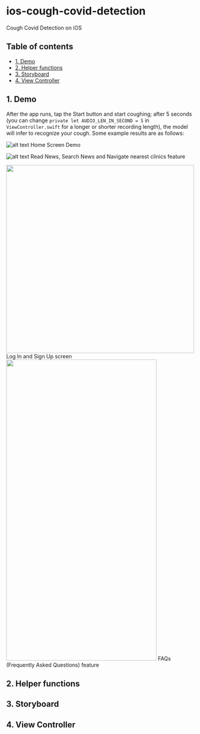 # ios-cough-covid-detection
Cough Covid Detection on iOS

## Table of contents
* [1. Demo](#1-demo)
* [2. Helper functions](#2-helper-functions)
* [3. Storyboard](#3-storyboard)
* [4. View Controller](#4-view-controller)

## 1. Demo

After the app runs, tap the Start button and start coughing; after 5 seconds (you can change `private let AUDIO_LEN_IN_SECOND = 5` in `ViewController.swift` for a longer or shorter recording length), the model will infer to recognize your cough. Some example results are as follows:


![alt text](https://github.com/hoangngx/vn-cough-covid/blob/main/demo-imgs/home_demo.png?raw=true)
Home Screen Demo



![alt text](https://github.com/hoangngx/vn-cough-covid/blob/main/demo-imgs/news_maps.png?raw=true)
Read News, Search News and Navigate nearest clinics feature



<img src="https://github.com/hoangngx/vn-cough-covid/blob/main/demo-imgs/login_signUp.png" width="500" height="500" />
Log In and Sign Up screen



<img src="https://github.com/hoangngx/vn-cough-covid/blob/main/demo-imgs/FAQs_feature.png" width="400" height="800" />
FAQs (Frequently Asked Questions) feature


## 2. Helper functions

## 3. Storyboard

## 4. View Controller
